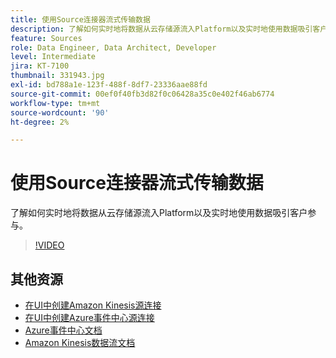 ```yaml
---
title: 使用Source连接器流式传输数据
description: 了解如何实时地将数据从云存储源流入Platform以及实时地使用数据吸引客户参与。
feature: Sources
role: Data Engineer, Data Architect, Developer
level: Intermediate
jira: KT-7100
thumbnail: 331943.jpg
exl-id: bd788a1e-123f-488f-8df7-23336aae88fd
source-git-commit: 00ef0f40fb3d82f0c06428a35c0e402f46ab6774
workflow-type: tm+mt
source-wordcount: '90'
ht-degree: 2%

---
```


# 使用Source连接器流式传输数据

了解如何实时地将数据从云存储源流入Platform以及实时地使用数据吸引客户参与。


>[!VIDEO](https://video.tv.adobe.com/v/331943?learn=on)

## 其他资源

* [在UI中创建Amazon Kinesis源连接](https://experienceleague.adobe.com/docs/experience-platform/sources/ui-tutorials/create/cloud-storage/kinesis.html)
* [在UI中创建Azure事件中心源连接](https://experienceleague.adobe.com/docs/experience-platform/sources/ui-tutorials/create/cloud-storage/eventhub.html)
* [Azure事件中心文档](https://docs.microsoft.com/en-us/azure/event-hubs/)
* [Amazon Kinesis数据流文档](https://docs.aws.amazon.com/kinesis/index.html)
